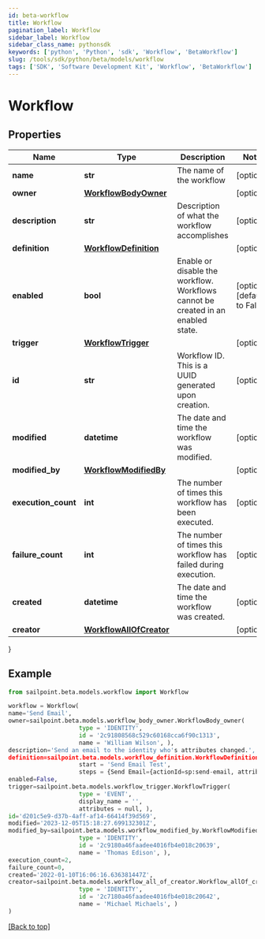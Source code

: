 ```yaml
---
id: beta-workflow
title: Workflow
pagination_label: Workflow
sidebar_label: Workflow
sidebar_class_name: pythonsdk
keywords: ['python', 'Python', 'sdk', 'Workflow', 'BetaWorkflow']
slug: /tools/sdk/python/beta/models/workflow
tags: ['SDK', 'Software Development Kit', 'Workflow', 'BetaWorkflow']
---
```


# Workflow

## Properties

| Name | Type | Description | Notes |
| --- | --- | --- | --- |
| **name** | **str** | The name of the workflow | [optional] |
| **owner** | [**WorkflowBodyOwner**](workflow-body-owner) |  | [optional] |
| **description** | **str** | Description of what the workflow accomplishes | [optional] |
| **definition** | [**WorkflowDefinition**](workflow-definition) |  | [optional] |
| **enabled** | **bool** | Enable or disable the workflow. Workflows cannot be created in an enabled state. | [optional] [default to False] |
| **trigger** | [**WorkflowTrigger**](workflow-trigger) |  | [optional] |
| **id** | **str** | Workflow ID. This is a UUID generated upon creation. | [optional] |
| **modified** | **datetime** | The date and time the workflow was modified. | [optional] |
| **modified_by** | [**WorkflowModifiedBy**](workflow-modified-by) |  | [optional] |
| **execution_count** | **int** | The number of times this workflow has been executed. | [optional] |
| **failure_count** | **int** | The number of times this workflow has failed during execution. | [optional] |
| **created** | **datetime** | The date and time the workflow was created. | [optional] |
| **creator** | [**WorkflowAllOfCreator**](workflow-all-of-creator) |  | [optional] |

}

## Example

```python
from sailpoint.beta.models.workflow import Workflow

workflow = Workflow(
name='Send Email',
owner=sailpoint.beta.models.workflow_body_owner.WorkflowBody_owner(
                    type = 'IDENTITY',
                    id = '2c91808568c529c60168cca6f90c1313',
                    name = 'William Wilson', ),
description='Send an email to the identity who's attributes changed.',
definition=sailpoint.beta.models.workflow_definition.WorkflowDefinition(
                    start = 'Send Email Test',
                    steps = {Send Email={actionId=sp:send-email, attributes={body=This is a test, from=sailpoint@sailpoint.com, recipientId.$=$.identity.id, subject=test}, nextStep=success, selectResult=null, type=ACTION}, success={type=success}}, ),
enabled=False,
trigger=sailpoint.beta.models.workflow_trigger.WorkflowTrigger(
                    type = 'EVENT',
                    display_name = '',
                    attributes = null, ),
id='d201c5e9-d37b-4aff-af14-66414f39d569',
modified='2023-12-05T15:18:27.699132301Z',
modified_by=sailpoint.beta.models.workflow_modified_by.WorkflowModifiedBy(
                    type = 'IDENTITY',
                    id = '2c9180a46faadee4016fb4e018c20639',
                    name = 'Thomas Edison', ),
execution_count=2,
failure_count=0,
created='2022-01-10T16:06:16.636381447Z',
creator=sailpoint.beta.models.workflow_all_of_creator.Workflow_allOf_creator(
                    type = 'IDENTITY',
                    id = '2c7180a46faadee4016fb4e018c20642',
                    name = 'Michael Michaels', )
)

```

[[Back to top]](#)
